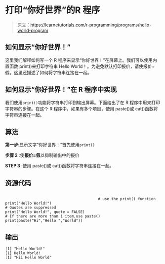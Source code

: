 # 打印“你好世界”的R 程序

> 原文：<https://learnetutorials.com/r-programming/programs/hello-world-program>

## 如何显示“你好世界！”

这里我们解释如何写一个 R 程序来显示“你好世界！”在屏幕上。我们可以使用内置函数 print()来打印字符串 Hello World！。为避免默认打印报价，请使报价=假。这里还描述了如何将字符串连接在一起。

## 如何显示“你好世界！”在 R 程序中实现

我们使用`print()`功能将字符串打印到输出屏幕。下面给出了在 R 程序中用来打印字符串的步骤。在这个 R 程序中，如果有多个项目，使用 paste()或 cat()函数将字符串连接在一起。

## 算法

**第一步**:显示文字“你好世界！”首先使用`print()`

**步骤 2** :使**报价=假**以抑制输出中的报价

**STEP 3** :使用 paste()或 cat()函数将字符串连接在一起。

## 资源代码

```

                                          # use the print() function
print("Hello World!")
# Quotes are suppressed 
print("Hello World!", quote = FALSE)
# If there are more than 1 item,use paste()
print(paste("Hi","Hello ","World")) 

```

## 输出

```
[1] "Hello World!"
[1] Hello World!
[1] "Hii Hello World"
```